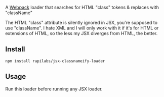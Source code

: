 A [Webpack](http://webpack.github.io/) loader that searches for HTML "class" tokens & replaces with "className"

The HTML "class" attribute is silently ignored in JSX, you're supposed to use "className".
I hate XML and I will only work with it if it's for HTML or extensions of HTML,
so the less my JSX diverges from HTML, the better.

Install
-------

`npm install rapilabs/jsx-classnameify-loader`

Usage
-----

Run this loader before running any JSX loader.
